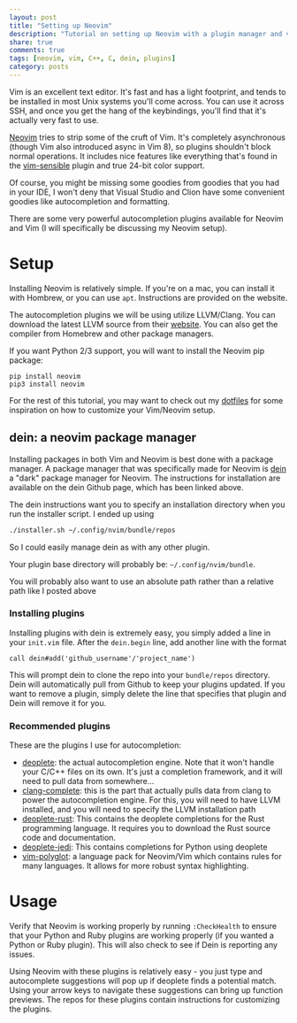 ```yaml
---
layout: post
title: "Setting up Neovim"
description: "Tutorial on setting up Neovim with a plugin manager and various helpful plugins"
share: true
comments: true
tags: [neovim, vim, C++, C, dein, plugins]
category: posts
---
```


Vim is an excellent text editor. It's fast and has a light footprint, and tends 
to be installed in most Unix systems you'll come across. You can use it across 
SSH, and once you get the hang of the keybindings, you'll find that it's 
actually very fast to use. 

[Neovim](https://neovim.io) tries to strip some of the cruft of Vim. It's 
completely asynchronous (though Vim also introduced async in Vim 8), so 
plugins shouldn't block normal operations. It includes nice features like 
everything that's found in the [vim-sensible](https://github.com/tpope/vim-sensible) 
plugin and true 24-bit color support. 

Of course, you might be missing some goodies from goodies that you had in 
your IDE, I won't deny that Visual Studio and Clion have some convenient 
goodies like autocompletion and formatting. 

There are some very powerful autocompletion plugins available for Neovim and Vim 
(I will specifically be discussing my Neovim setup). 

# Setup

Installing Neovim is relatively simple. If you're on a mac, you can install it 
with Hombrew, or you can use `apt`. Instructions are provided on the website.

The autocompletion plugins we will be using utilize LLVM/Clang. You can download 
the latest LLVM source from their [website](http://llvm.org). You can also get the 
compiler from Homebrew and other package managers. 

If you want Python 2/3 support, you will want to install the Neovim pip package:

```shell
pip install neovim
pip3 install neovim
```

For the rest of this tutorial, you may want to check out my 
[dotfiles](https://github.com/afnanenayet/dotfiles)
for some inspiration on how to customize your Vim/Neovim setup.

## dein: a neovim package manager

Installing packages in both Vim and Neovim is best done with a package manager. 
A package manager that was specifically made for Neovim is [dein](https://github.com/Shougo/dein.vim)
a "dark" package manager for Neovim. The instructions for installation are 
available on the dein Github page, which has been linked above. 

The dein instructions want you to specify an installation directory when 
you run the installer script. I ended up using

```bash
./installer.sh ~/.config/nvim/bundle/repos
```

So I could easily manage dein as with any other plugin. 

Your plugin base directory will probably be: `~/.config/nvim/bundle`.

You will probably also want to use an absolute path rather than a relative 
path like I posted above

### Installing plugins

Installing plugins with dein is extremely easy, you simply added a line in 
your `init.vim` file. After the `dein.begin` line, add another line with 
the format 

```vimscript
call dein#add('github_username'/'project_name')
```

This will prompt dein to clone the repo into your `bundle/repos` directory. 
Dein will automatically pull from Github to keep your plugins updated. If 
you want to remove a plugin, simply delete the line that specifies that plugin
and Dein will remove it for you. 

### Recommended plugins

These are the plugins I use for autocompletion:

* [deoplete](https://github.com/Shougo/deoplete.nvim): the actual autocompletion engine. Note that it won't handle 
your C/C++ files on its own. It's just a completion framework, and it will 
need to pull data from somewhere...
* [clang-complete](https://github.com/Rip-Rip/clang_complete): this is the 
part that actually pulls data from clang to power the autocompletion engine. 
For this, you will need to have LLVM installed, and you will need to specify 
the LLVM installation path
* [deoplete-rust](https://github.com/sebastianmarkow/deoplete-rust): 
This contains the deoplete completions for the Rust programming language. It 
requires you to download the Rust source code and documentation. 
* [deoplete-jedi](https://github.com/zchee/deoplete-jedi):
This contains completions for Python using deoplete
* [vim-polyglot](https://github.com/sheerun/vim-polyglot): a language pack for 
Neovim/Vim which contains rules for many languages. It allows for more robust 
syntax highlighting. 

# Usage

Verify that Neovim is working properly by running `:CheckHealth` to ensure that 
your Python and Ruby plugins are working properly (if you wanted a Python or 
Ruby plugin). This will also check to see if Dein is reporting any issues. 

Using Neovim with these plugins is relatively easy - you just type and autocomplete 
suggestions will pop up if deoplete finds a potential match. Using your arrow keys 
to navigate these suggestions can bring up function previews. The repos for these 
plugins contain instructions for customizing the plugins. 

